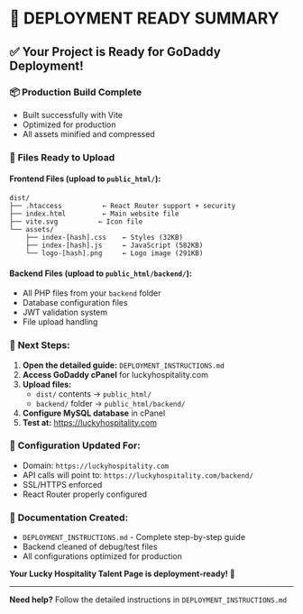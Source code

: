 # 🎯 DEPLOYMENT READY SUMMARY

## ✅ Your Project is Ready for GoDaddy Deployment!

### 📦 **Production Build Complete**
- Built successfully with Vite
- Optimized for production
- All assets minified and compressed

### 📁 **Files Ready to Upload**

#### **Frontend Files (upload to `public_html/`):**
```
dist/
├── .htaccess          ← React Router support + security
├── index.html         ← Main website file
├── vite.svg          ← Icon file
└── assets/
    ├── index-[hash].css    ← Styles (32KB)
    ├── index-[hash].js     ← JavaScript (582KB)
    └── logo-[hash].png     ← Logo image (291KB)
```

#### **Backend Files (upload to `public_html/backend/`):**
- All PHP files from your `backend` folder
- Database configuration files
- JWT validation system
- File upload handling

### 🚀 **Next Steps:**

1. **Open the detailed guide:** `DEPLOYMENT_INSTRUCTIONS.md`
2. **Access GoDaddy cPanel** for luckyhospitality.com
3. **Upload files:**
   - `dist/` contents → `public_html/`
   - `backend/` folder → `public_html/backend/`
4. **Configure MySQL database** in cPanel
5. **Test at:** https://luckyhospitality.com

### 🔧 **Configuration Updated For:**
- Domain: `https://luckyhospitality.com`
- API calls will point to: `https://luckyhospitality.com/backend/`
- SSL/HTTPS enforced
- React Router properly configured

### 📖 **Documentation Created:**
- `DEPLOYMENT_INSTRUCTIONS.md` - Complete step-by-step guide
- Backend cleaned of debug/test files
- All configurations optimized for production

**Your Lucky Hospitality Talent Page is deployment-ready! 🎉**

---

**Need help?** Follow the detailed instructions in `DEPLOYMENT_INSTRUCTIONS.md`
